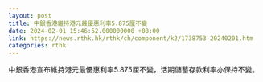 ```yaml
---
layout: post
title: 中銀香港維持港元最優惠利率5.875厘不變
date: 2024-02-01 15:46:52.000000000 +08:00
link: https://news.rthk.hk/rthk/ch/component/k2/1738753-20240201.htm
categories: rthk
---
```


中銀香港宣布維持港元最優惠利率5.875厘不變，活期儲蓄存款利率亦保持不變。
